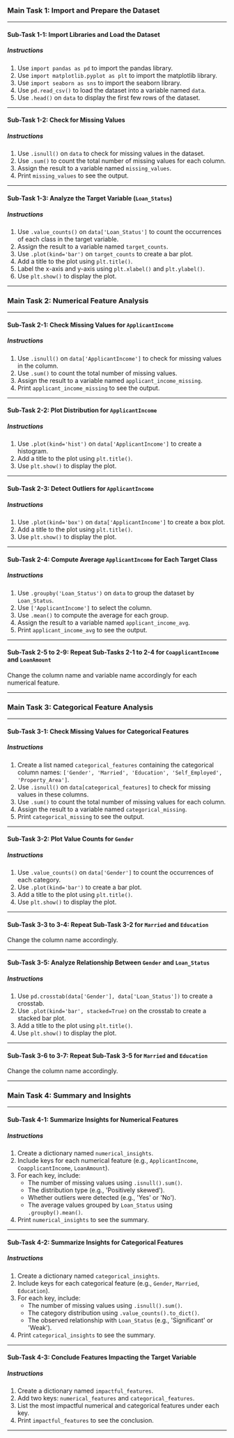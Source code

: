 ### **Main Task 1: Import and Prepare the Dataset**

---

#### **Sub-Task 1-1: Import Libraries and Load the Dataset**

##### **Instructions**
1. Use `import pandas as pd` to import the pandas library.
2. Use `import matplotlib.pyplot as plt` to import the matplotlib library.
3. Use `import seaborn as sns` to import the seaborn library.
4. Use `pd.read_csv()` to load the dataset into a variable named `data`.
5. Use `.head()` on `data` to display the first few rows of the dataset.

---

#### **Sub-Task 1-2: Check for Missing Values**

##### **Instructions**
1. Use `.isnull()` on `data` to check for missing values in the dataset.
2. Use `.sum()` to count the total number of missing values for each column.
3. Assign the result to a variable named `missing_values`.
4. Print `missing_values` to see the output.

---

#### **Sub-Task 1-3: Analyze the Target Variable (`Loan_Status`)**

##### **Instructions**
1. Use `.value_counts()` on `data['Loan_Status']` to count the occurrences of each class in the target variable.
2. Assign the result to a variable named `target_counts`.
3. Use `.plot(kind='bar')` on `target_counts` to create a bar plot.
4. Add a title to the plot using `plt.title()`.
5. Label the x-axis and y-axis using `plt.xlabel()` and `plt.ylabel()`.
6. Use `plt.show()` to display the plot.

---

### **Main Task 2: Numerical Feature Analysis**

---

#### **Sub-Task 2-1: Check Missing Values for `ApplicantIncome`**

##### **Instructions**
1. Use `.isnull()` on `data['ApplicantIncome']` to check for missing values in the column.
2. Use `.sum()` to count the total number of missing values.
3. Assign the result to a variable named `applicant_income_missing`.
4. Print `applicant_income_missing` to see the output.

---

#### **Sub-Task 2-2: Plot Distribution for `ApplicantIncome`**

##### **Instructions**
1. Use `.plot(kind='hist')` on `data['ApplicantIncome']` to create a histogram.
2. Add a title to the plot using `plt.title()`.
3. Use `plt.show()` to display the plot.

---

#### **Sub-Task 2-3: Detect Outliers for `ApplicantIncome`**

##### **Instructions**
1. Use `.plot(kind='box')` on `data['ApplicantIncome']` to create a box plot.
2. Add a title to the plot using `plt.title()`.
3. Use `plt.show()` to display the plot.

---

#### **Sub-Task 2-4: Compute Average `ApplicantIncome` for Each Target Class**

##### **Instructions**
1. Use `.groupby('Loan_Status')` on `data` to group the dataset by `Loan_Status`.
2. Use `['ApplicantIncome']` to select the column.
3. Use `.mean()` to compute the average for each group.
4. Assign the result to a variable named `applicant_income_avg`.
5. Print `applicant_income_avg` to see the output.

---

#### **Sub-Task 2-5 to 2-9**: Repeat Sub-Tasks 2-1 to 2-4 for `CoapplicantIncome` and `LoanAmount`  
Change the column name and variable name accordingly for each numerical feature.

---

### **Main Task 3: Categorical Feature Analysis**

---

#### **Sub-Task 3-1: Check Missing Values for Categorical Features**

##### **Instructions**
1. Create a list named `categorical_features` containing the categorical column names: `['Gender', 'Married', 'Education', 'Self_Employed', 'Property_Area']`.
2. Use `.isnull()` on `data[categorical_features]` to check for missing values in these columns.
3. Use `.sum()` to count the total number of missing values for each column.
4. Assign the result to a variable named `categorical_missing`.
5. Print `categorical_missing` to see the output.

---

#### **Sub-Task 3-2: Plot Value Counts for `Gender`**

##### **Instructions**
1. Use `.value_counts()` on `data['Gender']` to count the occurrences of each category.
2. Use `.plot(kind='bar')` to create a bar plot.
3. Add a title to the plot using `plt.title()`.
4. Use `plt.show()` to display the plot.

---

#### **Sub-Task 3-3 to 3-4**: Repeat Sub-Task 3-2 for `Married` and `Education`  
Change the column name accordingly.

---

#### **Sub-Task 3-5: Analyze Relationship Between `Gender` and `Loan_Status`**

##### **Instructions**
1. Use `pd.crosstab(data['Gender'], data['Loan_Status'])` to create a crosstab.
2. Use `.plot(kind='bar', stacked=True)` on the crosstab to create a stacked bar plot.
3. Add a title to the plot using `plt.title()`.
4. Use `plt.show()` to display the plot.

---

#### **Sub-Task 3-6 to 3-7**: Repeat Sub-Task 3-5 for `Married` and `Education`  
Change the column name accordingly.

---

### **Main Task 4: Summary and Insights**

---

#### **Sub-Task 4-1: Summarize Insights for Numerical Features**

##### **Instructions**
1. Create a dictionary named `numerical_insights`.
2. Include keys for each numerical feature (e.g., `ApplicantIncome`, `CoapplicantIncome`, `LoanAmount`).
3. For each key, include:
   - The number of missing values using `.isnull().sum()`.
   - The distribution type (e.g., 'Positively skewed').
   - Whether outliers were detected (e.g., 'Yes' or 'No').
   - The average values grouped by `Loan_Status` using `.groupby().mean()`.
4. Print `numerical_insights` to see the summary.

---

#### **Sub-Task 4-2: Summarize Insights for Categorical Features**

##### **Instructions**
1. Create a dictionary named `categorical_insights`.
2. Include keys for each categorical feature (e.g., `Gender`, `Married`, `Education`).
3. For each key, include:
   - The number of missing values using `.isnull().sum()`.
   - The category distribution using `.value_counts().to_dict()`.
   - The observed relationship with `Loan_Status` (e.g., 'Significant' or 'Weak').
4. Print `categorical_insights` to see the summary.

---

#### **Sub-Task 4-3: Conclude Features Impacting the Target Variable**

##### **Instructions**
1. Create a dictionary named `impactful_features`.
2. Add two keys: `numerical_features` and `categorical_features`.
3. List the most impactful numerical and categorical features under each key.
4. Print `impactful_features` to see the conclusion.

---